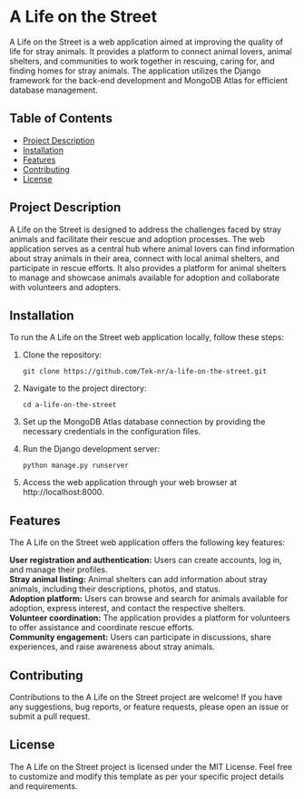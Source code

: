 # A Life on the Street

A Life on the Street is a web application aimed at improving the quality of life for stray animals. It provides a platform to connect animal lovers, animal shelters, and communities to work together in rescuing, caring for, and finding homes for stray animals. The application utilizes the Django framework for the back-end development and MongoDB Atlas for efficient database management.

## Table of Contents

- [Project Description](#project-description)
- [Installation](#installation)
- [Features](#features)
- [Contributing](#contributing)
- [License](#license)

## Project Description

A Life on the Street is designed to address the challenges faced by stray animals and facilitate their rescue and adoption processes. The web application serves as a central hub where animal lovers can find information about stray animals in their area, connect with local animal shelters, and participate in rescue efforts. It also provides a platform for animal shelters to manage and showcase animals available for adoption and collaborate with volunteers and adopters.

## Installation

To run the A Life on the Street web application locally, follow these steps:

1. Clone the repository:

   ```shell
   git clone https://github.com/Tek-nr/a-life-on-the-street.git
2. Navigate to the project directory:
   ```shell
   cd a-life-on-the-street
3. Set up the MongoDB Atlas database connection by providing the necessary credentials in the configuration files.
4. Run the Django development server:
   ```shell
   python manage.py runserver
5. Access the web application through your web browser at http://localhost:8000.

## Features
The A Life on the Street web application offers the following key features:

**User registration and authentication:** Users can create accounts, log in, and manage their profiles. <br>
**Stray animal listing:** Animal shelters can add information about stray animals, including their descriptions, photos, and status. <br>
**Adoption platform:** Users can browse and search for animals available for adoption, express interest, and contact the respective shelters. <br>
**Volunteer coordination:** The application provides a platform for volunteers to offer assistance and coordinate rescue efforts. <br>
**Community engagement:** Users can participate in discussions, share experiences, and raise awareness about stray animals. <br>

## Contributing
Contributions to the A Life on the Street project are welcome! If you have any suggestions, bug reports, or feature requests, please open an issue or submit a pull request.

## License
The A Life on the Street project is licensed under the MIT License. 
Feel free to customize and modify this template as per your specific project details and requirements.

